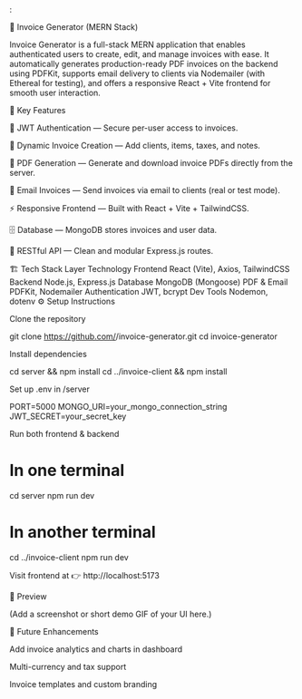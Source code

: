 :

🧾 Invoice Generator (MERN Stack)

Invoice Generator is a full-stack MERN application that enables authenticated users to create, edit, and manage invoices with ease.
It automatically generates production-ready PDF invoices on the backend using PDFKit, supports email delivery to clients via Nodemailer (with Ethereal for testing), and offers a responsive React + Vite frontend for smooth user interaction.

🚀 Key Features

🔐 JWT Authentication — Secure per-user access to invoices.

🧾 Dynamic Invoice Creation — Add clients, items, taxes, and notes.

📄 PDF Generation — Generate and download invoice PDFs directly from the server.

📧 Email Invoices — Send invoices via email to clients (real or test mode).

⚡ Responsive Frontend — Built with React + Vite + TailwindCSS.

🗄️ Database — MongoDB stores invoices and user data.

🧠 RESTful API — Clean and modular Express.js routes.

🏗️ Tech Stack
Layer	Technology
Frontend	React (Vite), Axios, TailwindCSS
Backend	Node.js, Express.js
Database	MongoDB (Mongoose)
PDF & Email	PDFKit, Nodemailer
Authentication	JWT, bcrypt
Dev Tools	Nodemon, dotenv
⚙️ Setup Instructions

Clone the repository

git clone https://github.com/<your-username>/invoice-generator.git
cd invoice-generator


Install dependencies

cd server && npm install
cd ../invoice-client && npm install


Set up .env in /server

PORT=5000
MONGO_URI=your_mongo_connection_string
JWT_SECRET=your_secret_key


Run both frontend & backend

# In one terminal
cd server
npm run dev

# In another terminal
cd ../invoice-client
npm run dev


Visit frontend at 👉 http://localhost:5173

📸 Preview

(Add a screenshot or short demo GIF of your UI here.)

🧩 Future Enhancements

Add invoice analytics and charts in dashboard

Multi-currency and tax support

Invoice templates and custom branding
